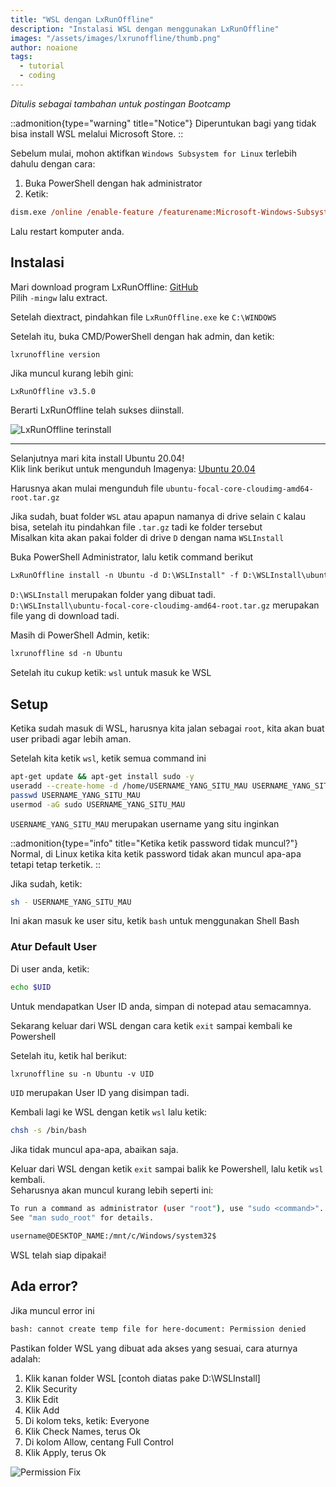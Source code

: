 ```yaml
---
title: "WSL dengan LxRunOffline"
description: "Instalasi WSL dengan menggunakan LxRunOffline"
images: "/assets/images/lxrunoffline/thumb.png"
author: noaione
tags:
  - tutorial
  - coding
---
```


_Ditulis sebagai tambahan untuk postingan Bootcamp_

::admonition{type="warning" title="Notice"}
Diperuntukan bagi yang tidak bisa install WSL melalui Microsoft Store.
::

Sebelum mulai, mohon aktifkan `Windows Subsystem for Linux` terlebih dahulu dengan cara:

1. Buka PowerShell dengan hak administrator
2. Ketik:

```ps
dism.exe /online /enable-feature /featurename:Microsoft-Windows-Subsystem-Linux /all /norestart
```

Lalu restart komputer anda.

## Instalasi

Mari download program LxRunOffline: [GitHub](https://github.com/DDoSolitary/LxRunOffline/releases)<br />
Pilih `-mingw` lalu extract.

Setelah diextract, pindahkan file `LxRunOffline.exe` ke `C:\WINDOWS`

Setelah itu, buka CMD/PowerShell dengan hak admin, dan ketik:

```bat
lxrunoffline version
```

Jika muncul kurang lebih gini:

```
LxRunOffline v3.5.0
```

Berarti LxRunOffline telah sukses diinstall.

![LxRunOffline terinstall](https://p.ihateani.me/wrdylxlm.png)

---

Selanjutnya mari kita install Ubuntu 20.04!<br />
Klik link berikut untuk mengunduh Imagenya: [Ubuntu 20.04](https://lxrunoffline.apphb.com/download/ubuntu/focal)

Harusnya akan mulai mengunduh file `ubuntu-focal-core-cloudimg-amd64-root.tar.gz`

Jika sudah, buat folder `WSL` atau apapun namanya di drive selain `C` kalau bisa, setelah itu pindahkan file `.tar.gz` tadi ke folder tersebut<br />
Misalkan kita akan pakai folder di drive `D` dengan nama `WSLInstall`

Buka PowerShell Administrator, lalu ketik command berikut

```ps
LxRunOffline install -n Ubuntu -d D:\WSLInstall" -f D:\WSLInstall\ubuntu-focal-core-cloudimg-amd64-root.tar.gz
```

`D:\WSLInstall` merupakan folder yang dibuat tadi.<br />
`D:\WSLInstall\ubuntu-focal-core-cloudimg-amd64-root.tar.gz` merupakan file yang di download tadi.

Masih di PowerShell Admin, ketik:

```ps
lxrunoffline sd -n Ubuntu
```

Setelah itu cukup ketik: `wsl` untuk masuk ke WSL

## Setup

Ketika sudah masuk di WSL, harusnya kita jalan sebagai `root`, kita akan buat user pribadi agar lebih aman.

Setelah kita ketik `wsl`, ketik semua command ini

```sh
apt-get update && apt-get install sudo -y
useradd --create-home -d /home/USERNAME_YANG_SITU_MAU USERNAME_YANG_SITU_MAU
passwd USERNAME_YANG_SITU_MAU
usermod -aG sudo USERNAME_YANG_SITU_MAU
```

`USERNAME_YANG_SITU_MAU` merupakan username yang situ inginkan

::admonition{type="info" title="Ketika ketik password tidak muncul?"}
Normal, di Linux ketika kita ketik password tidak akan muncul apa-apa tetapi tetap terketik.
::

Jika sudah, ketik:

```sh
sh - USERNAME_YANG_SITU_MAU
```

Ini akan masuk ke user situ, ketik `bash` untuk menggunakan Shell Bash

### Atur Default User

Di user anda, ketik:

```sh
echo $UID
```

Untuk mendapatkan User ID anda, simpan di notepad atau semacamnya.

Sekarang keluar dari WSL dengan cara ketik `exit` sampai kembali ke Powershell

Setelah itu, ketik hal berikut:

```ps
lxrunoffline su -n Ubuntu -v UID
```

`UID` merupakan User ID yang disimpan tadi.

Kembali lagi ke WSL dengan ketik `wsl` lalu ketik:

```sh
chsh -s /bin/bash
```

Jika tidak muncul apa-apa, abaikan saja.

Keluar dari WSL dengan ketik `exit` sampai balik ke Powershell, lalu ketik `wsl` kembali.<br />
Seharusnya akan muncul kurang lebih seperti ini:

```sh
To run a command as administrator (user "root"), use "sudo <command>".
See "man sudo_root" for details.

username@DESKTOP_NAME:/mnt/c/Windows/system32$
```

WSL telah siap dipakai!

## Ada error?

Jika muncul error ini

```bash
bash: cannot create temp file for here-document: Permission denied
```

Pastikan folder WSL yang dibuat ada akses yang sesuai, cara aturnya adalah:

1. Klik kanan folder WSL [contoh diatas pake D:\WSLInstall]
2. Klik Security
3. Klik Edit
4. Klik Add
5. Di kolom teks, ketik: Everyone
6. Klik Check Names, terus Ok
7. Di kolom Allow, centang Full Control
8. Klik Apply, terus Ok

![Permission Fix](https://p.ihateani.me/kqvujoqr.gif)

